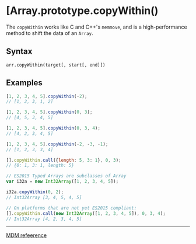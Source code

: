 # [Array.prototype.copyWithin()
  
The `copyWithin` works like C and C++'s `memmove`, and is a high-performance method to shift the data of an `Array`.   

## Syntax
```arr.copyWithin(target[, start[, end]])```
## Examples
``` js
[1, 2, 3, 4, 5].copyWithin(-2);
// [1, 2, 3, 1, 2]
```
``` js
[1, 2, 3, 4, 5].copyWithin(0, 3);
// [4, 5, 3, 4, 5]
```
``` js
[1, 2, 3, 4, 5].copyWithin(0, 3, 4);
// [4, 2, 3, 4, 5]
```
``` js
[1, 2, 3, 4, 5].copyWithin(-2, -3, -1);
// [1, 2, 3, 3, 4]
```
``` js
[].copyWithin.call({length: 5, 3: 1}, 0, 3);
// {0: 1, 3: 1, length: 5}
```
``` js
// ES2015 Typed Arrays are subclasses of Array
var i32a = new Int32Array([1, 2, 3, 4, 5]);
```
``` js 
i32a.copyWithin(0, 2);
// Int32Array [3, 4, 5, 4, 5]
```
``` js
// On platforms that are not yet ES2015 compliant: 
[].copyWithin.call(new Int32Array([1, 2, 3, 4, 5]), 0, 3, 4);
// Int32Array [4, 2, 3, 4, 5]
```
---
[MDM refeerence](https://developer.mozilla.org/en-US/docs/Web/JavaScript/Reference/Global_Objects/Array/copyWithin)
